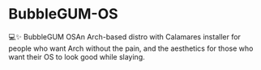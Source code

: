 # BubbleGUM-OS
💻✨ BubbleGUM OSAn Arch-based distro with Calamares installer for people who want Arch without the pain, and the aesthetics for those who want their OS to look good while slaying.
